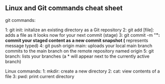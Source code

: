 Linux and Git commands cheat sheet
-------------------------------------------------

git commands:

1: git init: initalize an existing directory as a Git repository
2: git add [file]: adds a file as it looks now for your next commit (stage)
3: git commit -m "__": commit your staged content as a new commit snapshot (__ represents message typed)
4: git push origin main: uploads your local main branch commits to the main branch on the remote repository named origin
5: git branch: lists your branches (a * will appear next to the currently active branch)


Linux commands:
1: mkdir: create a new directory
2: cat: view contents of a file
3: pwd: print current directory
